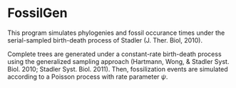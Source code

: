 FossilGen
=========

This program simulates phylogenies and fossil occurance times under the 
serial-sampled birth-death process of Stadler (J. Ther. Biol, 2010).

Complete trees are generated under a constant-rate birth-death process using the 
generalized sampling approach (Hartmann, Wong, & Stadler Syst. Biol. 2010; Stadler Syst. Biol. 2011).
Then, fossilization events are simulated according to a Poisson process with rate parameter $\psi$. 
